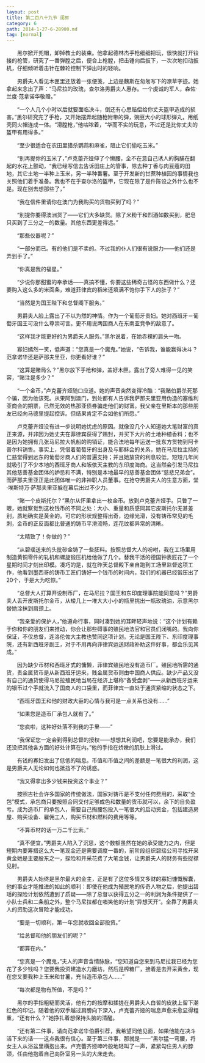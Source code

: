 ```yaml
---
layout: post
title: 第二百八十九节 闺房
category: 6
path: 2014-1-27-6-28900.md
tag: [normal]
---
```


　　黑尔掀开兜帽，卸掉教士的装束。他拿起德林杰手枪细细把玩，很快就打开铰接的枪管，研究了一番弹膛之后，便合上枪膛，把击锤向后扳下，一次次地扣动扳机，仔细倾听着击针在棘轮控制下弹出时的轻响。

　　男爵夫人看见木匣里还放着一张便笺，上边是魏斯在匆匆写下的潦草字迹。她拿起来念出了声：“马尼拉的玫瑰，查尔洛男爵夫人惠存。一个虔诚的军人，森佐·兰度·范拿诺华敬赠。”

　　“一个人几个小时以后就要面临决斗，倒还有心思赔偿给你丈夫盔甲造成的损害。”黑尔研究完了手枪，又开始摆弄起随枪附带的弹，豌豆大小的球形弹丸，用纸壳同火帽连成一体。“滑膛枪，”他咕哝着，“华而不实的玩意，不过还是比你丈夫的盔甲有用得多。”

　　“至少很适合在农田里猎杀鹦鹉和麻雀，阻止它们偷吃玉米。”

　　“别再提你的玉米了，”卢克蕾齐娅伸了个懒腰，全不在意自己诱人的胸脯在翻起的水花上颤动，“我已经写信去告诉田庄上的管事，除去种丁香与肉豆蔻的田地，其它土地一半种上玉米，另一半种番薯。至于开发新的甘蔗种植园的事情我也关照他们着手准备。我也不在乎查尔洛的盔甲，它现在除了是件陈设之外什么也不是。现在别去想那些了，”

　　“我在信件里请你在澳门为我购买的货物买到了吗？”

　　“别提你要得澳洲货了——它们大多缺货。除了米粉干和烈酒如数买到，肥皂只买到了三分之一的数量。其他东西更差得远。”

　　“那些仪器呢？”

　　“一部分而已。有的他们是不卖的。不过我的仆人们很有说服力——他们还是弄到手了。”

　　“你真是我的福星。”

　　“少说你那甜蜜的奉承话——真搞不懂，你要这些稀奇古怪的东西做什么？还要购入这么多的米面条，难道菲律宾的稻米还填满不饱你手下人的肚子？”

　　“当然是为国王陛下和总督阁下服务。”

　　男爵夫人脸上露出了不以为然的神情。作为一个葡萄牙贵妇。她对西班牙－葡萄牙国王可没什么尊崇可言。更不用说两国商人在东南亚竞争的敌意了。

　　“这样我才能更好的为男爵夫人服务。”黑尔说着，在她赤裸的肩头一吻。

　　寡妇嫣然一笑，低声道：“您真是一个魔鬼。”她说，“告诉我，谁能赢得决斗？范拿诺华还是萨那夫里亚，你更看好谁？”

　　“这算是赌局么？”黑尔放下手枪和弹，盖好木匣。露出了旁人难得一见的笑容，“赌注是多少？”

　　“一个金币，”卢克蕾齐娅随口应道。她的声音突然变得冷酷：“我赌伯爵杀死那个骗，因为他该死。从果阿到澳门，到处都有人告诉我萨那夫里亚用伪造的塞维利亚商会的期票，已然无效的热那亚债券骗走他们的财富。我父亲在里斯本的那些朋友已经向马德里提起控诉。但结果肯定不会如他们所愿。”

　　卢克蕾齐娅没有进一步说明她忧虑的原因。就像没几个人知道她大笔财富的真正来源，并非因为她丈夫在菲律宾获得了赐封，并买下大片的土地种植香料；也不是因为她拥有几张马尼拉大帆船的购销证，能合法地每年运送一批东方货物到阿卡普尔科销售。事实上，凭借着葡萄牙的出身及与耶稣会的关系，她在马尼拉主持的仁慈堂得到远东的葡萄牙商人们的普遍支持；并且她放贷的利息较低，短短几年间就吸引了不少本地的西班牙商人和皈依天主教的东印度海商。这当然会引发马尼拉其他慈善基金团体的妒忌和不满，特别是本地最早的慈善基金团体“慈悲兄弟会”。而萨那夫里亚正是此团体唯一的非神职人员董事。在抢夺男爵夫人的生意方面，堂·埃斯特万·萨那夫里亚躲在幕后出过不少力。

　　“赌一个皮斯托尔？”黑尔从怀里拿出一枚金币。放到卢克蕾齐娅手。只瞥了一眼，她就察觉到这枚钱币的不同之处：大小、重量和质感同其它皮斯托尔无甚差别，质地确实是黄金的。可它的形状规整得出奇，边缘光滑，没有铸币常见的毛刺，金币的正反面都比普通的铸币平滑流畅，连花纹都异常的清晰。

　　“太精致了！你做的？”

　　“从碧瑶送来的头批砂金铸了一些胚料。按照总督大人的吩咐，我在工场里用制造黄铜零件的轧机和螺旋锻压机给他做了几个。替我干活的德国钟表匠花了一个星期时间才刻出印模。凑巧的是，就在昨天总督殿下亲自跑到工场里监督这项工作，他看到墨西哥的铸币工匠们铸好一个钱币的时间内，我们的机器已经锻压出了20个，于是大为吃惊。”

　　“总督大人打算开设制币厂，在马尼拉？国王和东印度理事院能同意吗？”男爵夫人丢开皮斯托尔金币，从矮几上一堆大大小小的瓶里挑出一瓶玫瑰油，示意黑尔替她涂抹到肩颈上。

　　“我亲爱的保护人，”他遵命行事，同时凑到她的耳畔轻声地说：“这个计划有赖于你和你的朋友们来推动，你会让那些碍事的殖民地法官和官员们闭嘴的。我向你保证，不仅总督，连洛伦佐大主教也赞同这项计划。无论是国王陛下、东印度理事院，还有新西班牙副王，对于不用再向菲律宾运送财政补助这件好事，都会乐见其成。”

　　因为缺少币材和西班牙式的慵懒，菲律宾殖民地没有造币厂。殖民地所需的通货，贵金属货币是从新西班牙运来，贱金属货币则由中国商人供应。缺少产品又没有自己的通货使得马尼拉殖民地当局在经济上堪称“备受盘剥”——从新西班牙运来的银币过个手就流入了国商人的口袋里，而菲律宾一直处于通货紧缩的状态之下。

　　“西班牙国王和他的财政大臣的心情与我可是一点关系也没有……”

　　“如果您是造币厂承包人就有了。”

　　“您疯啦，这种好处落不到我的手里——”

　　“我保证您一定会到得到总督的授权——想想其利润吧，您要是能承办，我们还没把其他各方面的好处计算在内。”他的手指在娇嫩的肌肤上滑过。

　　有钱的寡妇发出了低低的喘息。币值和币值之间的差额是一笔很大的利润，这是男爵夫人无论如何也抵挡不了的诱惑。

　　“我又得拿出多少钱来投资这个事业？”

　　按照古社会许多国家的传统做法，国家对铸币是不支付任何费用的，采取“全包”模式，承包商只要按照合同交付足够成色和数量的货币就可以，余下的自负盈亏。成为造币厂的承包人，需要自己掏腰包投入一笔很大的启动资金，包括建造房屋、购买设备、雇佣工人，购买币材和燃料的费用等等。

　　“不算币材的话一万二千比索。”

　　“真不便宜。”男爵夫人陷入了沉思，这个数额虽然在她的承受能力之内，但是短期内要筹措这么大一笔现金还是需要调度一番的，前阶段组织碧瑶公司寻找开采黄金她是主要股东之一，探险和开采花费了大笔金钱，让男爵夫人的财务有些捉襟见肘。

　　男爵夫人始终是黑尔最大的金主，正是有了这位多情又多财的寡妇慷慨解囊，他的事业才能推进的如此的顺利：即使在他成为殖民地的传奇人物之后，他提出碧瑶的探险计划依然遭到了质疑——除了总督以获得五分之一的利润为条件提供了一小队士兵和二条船之外，整个马尼拉都在嗤笑他的计划“异想天开”。全靠了男爵夫人的资助这次冒险才能成功。

　　“要是一切顺利，第一年您就收回全部投资。”

　　“给总督和他的朋友们的呢？”

　　“都算在内。”

　　“您真是一个魔鬼，”夫人的声音含情脉脉，“您知道自您来到马尼拉我已经为您花了多少钱吗？您要我投资建造水力磨坊，然后是榨糖厂，接着是去开采黄金，现在您又要我种上玉米和甘薯，充当造币承包人……”

　　“每次都是物有所值，不是吗？”

　　黑尔的手指粗糙而灵活，他有力的按摩和揉搓在男爵夫人白皙的皮肤上留下潮红色的印记。随着他的双手越过肩膀向下深入，卢克蕾齐娅的喘息声愈来愈显得粗重，“还有什么？”她挣扎着想保持头脑的清醒。

　　“还有第二件事，请向范拿诺华伯爵引荐，我希望同他见面，如果他能在决斗活下来的话——这点我很有信心。至于第三件事，那就是——”黑尔猛一弯腰，将女主人从浴盆里横抱出来。卢克蕾齐娅呻吟般地轻叫了一声，紧紧勾住男人的脖颈，任由他抱着自己向卧室另一头的大床走去。
